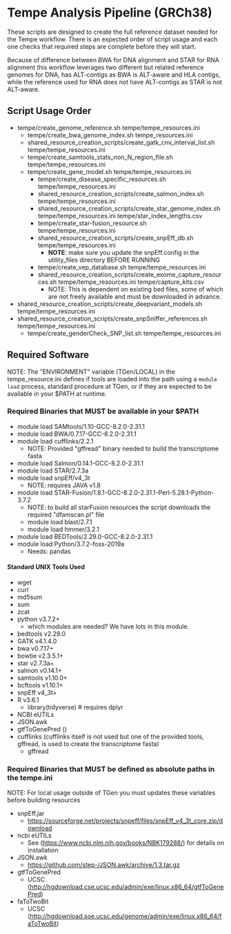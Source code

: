 # Tempe Analysis Pipeline (GRCh38)

These scripts are designed to create the full reference dataset needed for the Tempe workflow.
There is an expected order of script usage and each one checks that required steps are complete
before they will start.

Because of difference between BWA for DNA alignment and STAR for RNA alignment this workflow leverages
two different but related reference genomes for DNA, has ALT-contigs as BWA is ALT-aware and HLA contigs,
while the reference used for RNA does not have ALT-contigs as STAR is not ALT-aware.

## Script Usage Order

* tempe/create_genome_reference.sh tempe/tempe_resources.ini
  * tempe/create_bwa_genome_index.sh tempe_resources.ini
  * shared_resource_creation_scripts/create_gatk_cnv_interval_list.sh tempe/tempe_resources.ini
  * tempe/create_samtools_stats_non_N_region_file.sh tempe/tempe_resources.ini
  * tempe/create_gene_model.sh tempe/tempe_resources.ini
    * tempe/create_disease_specific_resources.sh tempe/tempe_resources.ini
    * shared_resource_creation_scripts/create_salmon_index.sh tempe/tempe_resources.ini
    * shared_resource_creation_scripts/create_star_genome_index.sh tempe/tempe_resources.ini tempe/star_index_lengths.csv
    * tempe/create_star-fusion_resource.sh tempe/tempe_resources.ini
    * shared_resource_creation_scripts/create_snpEff_db.sh tempe/tempe_resources.ini
      * **NOTE**: make sure you update the snpEff.config in the utility_files directory BEFORE RUNNING
    * tempe/create_vep_database.sh tempe/tempe_resources.ini
    * shared_resource_creation_scripts/create_exome_capture_resources.sh tempe/tempe_resources.ini tempe/capture_kits.csv
      * NOTE: This is dependent on existing bed files, some of which are not freely available and must be downloaded in advance.
* shared_resource_creation_scripts/create_deepvariant_models.sh tempe/tempe_resources.ini
* shared_resource_creation_scripts/create_snpSniffer_references.sh tempe/tempe_resources.ini
  * tempe/create_genderCheck_SNP_list.sh tempe/tempe_resources.ini

## Required Software

NOTE: The "ENVIRONMENT" variable (TGen/LOCAL) in the tempe_resource.ini defines if tools are loaded into the path using a `module load`
process, standard procedure at TGen, or if they are expected to be available in your $PATH at runtime.

### Required Binaries that MUST be available in your $PATH

* module load SAMtools/1.10-GCC-8.2.0-2.31.1
* module load BWA/0.7.17-GCC-8.2.0-2.31.1
* module load cufflinks/2.2.1
  * NOTE: Provided "gffread" binary needed to build the transcriptome fasta
* module load Salmon/0.14.1-GCC-8.2.0-2.31.1
* module load STAR/2.7.3a
* module load snpEff/v4_3t
  * NOTE: requires JAVA v1.8
* module load STAR-Fusion/1.8.1-GCC-8.2.0-2.31.1-Perl-5.28.1-Python-3.7.2
  * NOTE: to build all starFusion resources the script downloads the required "dfamscan.pl" file
  * module load blast/2.7.1
  * module load hmmer/3.2.1
* module load BEDTools/2.29.0-GCC-8.2.0-2.31.1
* module load Python/3.7.2-foss-2019a
  * Needs: pandas

#### Standard UNIX Tools Used

* wget
* curl
* md5sum
* sum
* zcat
* python v3.7.2+
  * which modules are needed? We have lots in this module.
* bedtools v2.29.0
* GATK v4.1.4.0
* bwa v0.7.17+
* bowtie v2.3.5.1+
* star v2.7.3a+
* salmon v0.14.1+
* samtools v1.10.0+
* bcftools v1.10.1+
* snpEff v4_3t+
* R v3.6.1
  * library(tidyverse) # requires dplyr
* NCBI eUTILs
* JSON.awk
* gtfToGenePred ()
* cufflinks (cufflinks itself is not used but one of the provided tools, gffread, is used to create the transcriptome fasta)
  * gffread

### Required Binaries that MUST be defined as absolute paths in the tempe.ini

NOTE: For local usage outside of TGen you must updates these variables before building resources

* snpEff.jar
  * <https://sourceforge.net/projects/snpeff/files/snpEff_v4_3t_core.zip/download>
* ncbi eUTILs
  * See (<https://www.ncbi.nlm.nih.gov/books/NBK179288/>) for details on installation
* JSON.awk
  * <https://github.com/step-/JSON.awk/archive/1.3.tar.gz>
* gtfToGenePred
  * UCSC (<http://hgdownload.cse.ucsc.edu/admin/exe/linux.x86_64/gtfToGenePred>)
* faToTwoBit
  * UCSC (<http://hgdownload.soe.ucsc.edu/genome/admin/exe/linux.x86_64/faToTwoBit>)
